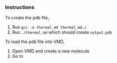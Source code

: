 ### Instructions

To create the pdb file, 
1. Run `gcc -o thermal_md thermal_md.c`
2. Run `./thermal_md` which should create `output.pdb`

To load the pdb file into VMD,
1. Open VMD and create a new molecule
2. Go to
